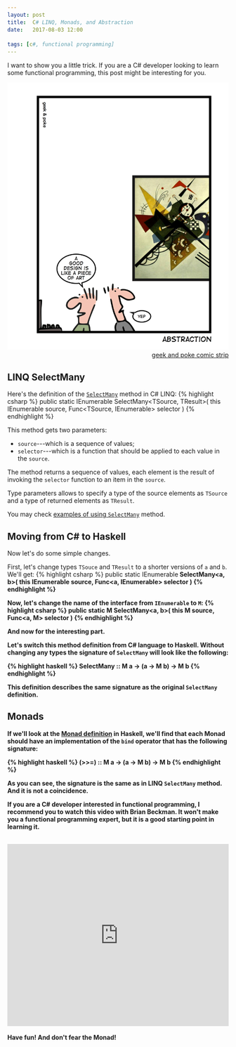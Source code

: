 ```yaml
---
layout: post
title:  C# LINQ, Monads, and Abstraction
date:   2017-08-03 12:00

tags: [c#, functional programming]
---
```


I want to show you a little trick. If you are a C# developer looking to learn some functional programming, this post might be interesting for you.

![Here's some abstraction](/assets/csharp-linq-monads-abstraction-geek-and-poke.jpg)
<span class="tertiary-info" style="text-align: right; width: 100%; display: block;">
    [geek and poke comic strip](http://geekandpoke.typepad.com/geekandpoke/2012/06/abstraction.html)
</span>

## LINQ SelectMany
Here's the definition of the [`SelectMany`](https://msdn.microsoft.com/en-us/library/bb534336%28v=vs.110%29.aspx) method in C# LINQ:
{% highlight csharp %}
public static IEnumerable<TResult> SelectMany<TSource, TResult>(
	this IEnumerable<TSource> source,
	Func<TSource, IEnumerable<TResult>> selector
)
{% endhighlight %}

This method gets two parameters:
- `source`---which is a sequence of values;
- `selector`---which is a function that should be applied to each value in the `source`.

The method returns a sequence of values, each element is the result of invoking the `selector` function to an item in the `source`.

Type parameters allows to specify a type of the source elements as `TSource` and a type of returned elements as `TResult`.

You may check [examples of using `SelectMany`](https://msdn.microsoft.com/en-us/library/bb534336(v=vs.110).aspx#Anchor_3) method.

## Moving from C# to Haskell

Now let's do some simple changes.

First, let's change types `TSouce` and `TResult` to a shorter versions of `a` and `b`. We'll get:
{% highlight csharp %}
public static IEnumerable<b> SelectMany<a, b>(
	this IEnumerable<a> source,
	Func<a, IEnumerable<b>> selector
)
{% endhighlight %}

Now, let's change the name of the interface from `IEnumerable` to `M`:
{% highlight csharp %}
public static M<b> SelectMany<a, b>(
	this M<a> source,
	Func<a, M<b>> selector
)
{% endhighlight %}

And now for the interesting part.

Let's switch this method definition from C# language to Haskell. Without changing any types the signature of `SelectMany` will look like the following:

{% highlight haskell %}
SelectMany :: M a -> (a -> M b) -> M b
{% endhighlight %}

This definition describes the same signature as the original `SelectMany` definition.

## Monads

If we'll look at the [Monad definition](https://wiki.haskell.org/Monad) in Haskell, we'll find that each Monad should have an implementation of the `bind` operator that has the following signature:

{% highlight haskell %}
(>>=) :: M a -> (a -> M b) -> M b
{% endhighlight %}

As you can see, the signature is the same as in LINQ `SelectMany` method. And it is not a coincidence.

If you are a C# developer interested in functional programming, I recommend you to watch this video with Brian Beckman. It won't make you a functional programming expert, but it is a good starting point in learning it.

<br/>
<iframe
    width="100%"
    height="415"
    src="https://www.youtube.com/embed/ZhuHCtR3xq8?rel=0"
    frameborder="0"
    allowfullscreen>
</iframe>

Have fun! And don't fear the Monad!
